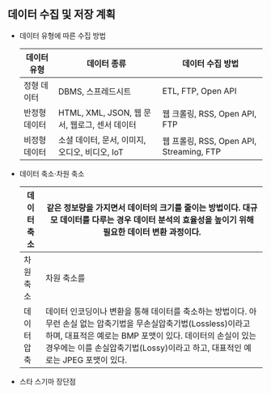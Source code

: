 ## 데이터 수집 및 저장 계획
- 데이터 유형에 따른 수집 방법
  
  |데이터 유형|데이터 종류|데이터 수집 방법|
  |---|---|---|
  |정형 데이터|DBMS, 스프레드시트|ETL, FTP, Open API|
  |반정형 데이터|HTML, XML, JSON, 웹 문서, 웹로그, 센서 데이터|웹 크롤링, RSS, Open API, FTP|
  |비정형 데이터|소셜 데이터, 문서, 이미지, 오디오, 비디오, IoT|웹 프롤링, RSS, Open API, Streaming, FTP|

- 데이터 축소·차원 축소

    |데이터 축소|같은 정보량을 가지면서 데이터의 크기를 줄이는 방법이다. 대규모 데이터를 다루는 경우 데이터 분석의 효율성을 높이기 위해 필요한 데이터 변환 과정이다.|
    |---|---|
    |차원 축소|차원 축소를|통해 데이터 잡음을 제거할 수 있으며 데이터셋을 더 다루기 쉽게 만들어 준다는 장점이 있다. 여러 속성 중 분석하는 데 관계없거나 중복되는 속성을 제거하는 작업을 통해 속성의 최소 집합을 찾아내는 방법이다.|
    |데이터 압축|데이터 인코딩이나 변환을 통해 데이터를 축소하는 방법이다. 아무런 손실 없는 압축기법을 무손실압축기법(Lossless)이라고 하며, 대표적은 예로는 BMP 포맷이 있다. 데이터의 손실이 있는 경우에는 이를 손실압축기법(Lossy)이라고 하고, 대표적인 예로는 JPEG 포맷이 있다.|

- 스타 스기마 장단점
